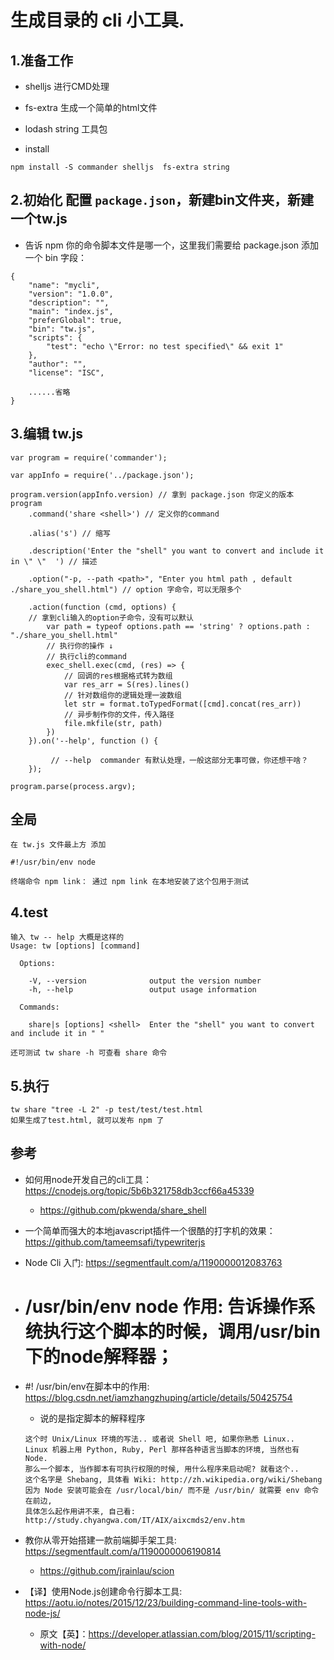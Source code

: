 # 生成目录的 cli 小工具.

## 1.准备工作
- shelljs 进行CMD处理
- fs-extra 生成一个简单的html文件
- lodash  string 工具包

- install
```
npm install -S commander shelljs  fs-extra string
```

## 2.初始化 配置 `package.json`，新建bin文件夹，新建一个tw.js

- 告诉 npm 你的命令脚本文件是哪一个，这里我们需要给 package.json 添加一个 bin 字段：

```
{
    "name": "mycli",
    "version": "1.0.0",
    "description": "",
    "main": "index.js",
    "preferGlobal": true,
    "bin": "tw.js",
    "scripts": {
        "test": "echo \"Error: no test specified\" && exit 1"
    },
    "author": "",
    "license": "ISC",
    
    ......省略
}
```

## 3.编辑 tw.js
```
var program = require('commander');

var appInfo = require('../package.json');

program.version(appInfo.version) // 拿到 package.json 你定义的版本
program
    .command('share <shell>') // 定义你的command

    .alias('s') // 缩写

    .description('Enter the "shell" you want to convert and include it in \" \"  ') // 描述

    .option("-p, --path <path>", "Enter you html path , default ./share_you_shell.html") // option 字命令，可以无限多个

    .action(function (cmd, options) {
    // 拿到cli输入的option子命令，没有可以默认
        var path = typeof options.path == 'string' ? options.path : "./share_you_shell.html"
        // 执行你的操作 ↓
        // 执行cli的command
        exec_shell.exec(cmd, (res) => {
            // 回调的res根据格式转为数组
            var res_arr = S(res).lines()
            // 针对数组你的逻辑处理一波数组
            let str = format.toTypedFormat([cmd].concat(res_arr))
            // 异步制作你的文件，传入路径
            file.mkfile(str, path)
        })
    }).on('--help', function () {

         // --help  commander 有默认处理，一般这部分无事可做，你还想干啥？
    });

program.parse(process.argv);
```

## 全局

```
在 tw.js 文件最上方 添加 

#!/usr/bin/env node

终端命令 npm link： 通过 npm link 在本地安装了这个包用于测试

```

## 4.test
```
输入 tw -- help 大概是这样的
Usage: tw [options] [command]

  Options:

    -V, --version              output the version number
    -h, --help                 output usage information

  Commands:

    share|s [options] <shell>  Enter the "shell" you want to convert and include it in " "

还可测试 tw share -h 可查看 share 命令
```



## 5.执行
```
tw share "tree -L 2" -p test/test/test.html
如果生成了test.html, 就可以发布 npm 了

```



## 参考
- 如何用node开发自己的cli工具： https://cnodejs.org/topic/5b6b321758db3ccf66a45339
  - https://github.com/pkwenda/share_shell
  
- 一个简单而强大的本地javascript插件一个很酷的打字机的效果：https://github.com/tameemsafi/typewriterjs

- Node Cli 入门: https://segmentfault.com/a/1190000012083763
- # /usr/bin/env node 作用: 告诉操作系统执行这个脚本的时候，调用/usr/bin下的node解释器；

- #! /usr/bin/env在脚本中的作用: https://blog.csdn.net/iamzhangzhuping/article/details/50425754
  - 说的是指定脚本的解释程序
  ```
  这个时 Unix/Linux 环境的写法.. 或者说 Shell 吧, 如果你熟悉 Linux..
  Linux 机器上用 Python, Ruby, Perl 那样各种语言当脚本的环境, 当然也有 Node.
  那么一个脚本, 当作脚本有可执行权限的时候, 用什么程序来启动呢? 就看这个..
  这个名字是 Shebang, 具体看 Wiki: http://zh.wikipedia.org/wiki/Shebang
  因为 Node 安装可能会在 /usr/local/bin/ 而不是 /usr/bin/ 就需要 env 命令在前边,
  具体怎么起作用讲不来, 自己看: http://study.chyangwa.com/IT/AIX/aixcmds2/env.htm
  ```

- 教你从零开始搭建一款前端脚手架工具: https://segmentfault.com/a/1190000006190814
  - https://github.com/jrainlau/scion
- 【译】使用Node.js创建命令行脚本工具: https://aotu.io/notes/2015/12/23/building-command-line-tools-with-node-js/
  - 原文【英】：https://developer.atlassian.com/blog/2015/11/scripting-with-node/
